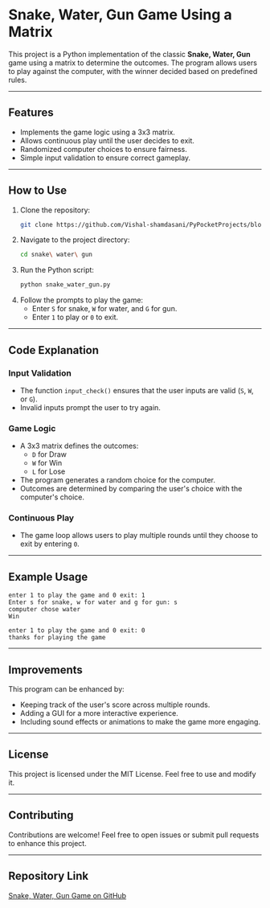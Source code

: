 # Snake, Water, Gun Game Using a Matrix

This project is a Python implementation of the classic **Snake, Water, Gun** game using a matrix to determine the outcomes. The program allows users to play against the computer, with the winner decided based on predefined rules.

---

## Features
- Implements the game logic using a 3x3 matrix.
- Allows continuous play until the user decides to exit.
- Randomized computer choices to ensure fairness.
- Simple input validation to ensure correct gameplay.

---

## How to Use
1. Clone the repository:
   ```bash
   git clone https://github.com/Vishal-shamdasani/PyPocketProjects/blob/main/snake%20water%20gun/snake_water_gun.py
   ```
2. Navigate to the project directory:
   ```bash
   cd snake\ water\ gun
   ```
3. Run the Python script:
   ```bash
   python snake_water_gun.py
   ```
4. Follow the prompts to play the game:
   - Enter `S` for snake, `W` for water, and `G` for gun.
   - Enter `1` to play or `0` to exit.

---

## Code Explanation
### Input Validation
- The function `input_check()` ensures that the user inputs are valid (`S`, `W`, or `G`).
- Invalid inputs prompt the user to try again.

### Game Logic
- A 3x3 matrix defines the outcomes:
  - `D` for Draw
  - `W` for Win
  - `L` for Lose
- The program generates a random choice for the computer.
- Outcomes are determined by comparing the user's choice with the computer's choice.

### Continuous Play
- The game loop allows users to play multiple rounds until they choose to exit by entering `0`.

---

## Example Usage
```
enter 1 to play the game and 0 exit: 1
Enter s for snake, w for water and g for gun: s
computer chose water
Win

enter 1 to play the game and 0 exit: 0
thanks for playing the game
```

---

## Improvements
This program can be enhanced by:
- Keeping track of the user's score across multiple rounds.
- Adding a GUI for a more interactive experience.
- Including sound effects or animations to make the game more engaging.

---

## License
This project is licensed under the MIT License. Feel free to use and modify it.

---

## Contributing
Contributions are welcome! Feel free to open issues or submit pull requests to enhance this project.

---

## Repository Link
[Snake, Water, Gun Game on GitHub](https://github.com/Vishal-shamdasani/PyPocketProjects/blob/main/snake%20water%20gun/snake_water_gun.py)

